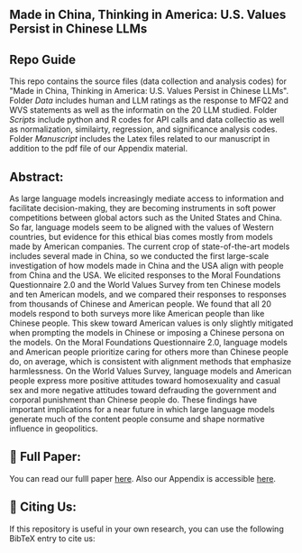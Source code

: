 ## Made in China, Thinking in America: U.S. Values Persist in Chinese LLMs
## Repo Guide
This repo contains the source files (data collection and analysis codes) for "Made in China, Thinking in America: U.S. Values Persist in Chinese LLMs". Folder *Data* includes human and LLM ratings as the response to MFQ2 and WVS statements as well as the informatin on the 20 LLM studied. Folder *Scripts* include python and R codes for API calls and data collectio as well as normalization, similairty, regression, and significance analysis codes. Folder *Manuscript* includes the Latex files related to our manuscript in addition to the pdf file of our Appendix material. 

## Abstract:
As large language models increasingly mediate access to information and facilitate decision-making, they are becoming instruments in soft power competitions between global actors such as the United States and China. So far, language models seem to be aligned with the values of Western countries, but evidence for this ethical bias comes mostly from models made by American companies. The current crop of state-of-the-art models includes several made in China, so we conducted the first large-scale investigation of how models made in China and the USA align with people from China and the USA. We elicited responses to the Moral Foundations Questionnaire 2.0 and the World Values Survey from ten Chinese models and ten American models, and we compared their responses to responses from thousands of Chinese and American people. We found that all 20 models respond to both surveys more like American people than like Chinese people. This skew toward American values is only slightly mitigated when prompting the models in Chinese or imposing a Chinese persona on the models. On the Moral Foundations Questionnaire 2.0, language models and American people prioritize caring for others more than Chinese people do, on average, which is consistent with alignment methods that emphasize harmlessness. On the World Values Survey, language models and American people express more positive attitudes toward homosexuality and casual sex and more negative attitudes toward defrauding the government and corporal punishment than Chinese people do. These findings have important implications for a near future in which large language models generate much of the content people consume and shape normative influence in geopolitics.
## 📄 Full Paper:
You can read our fulll paper [here](Manuscript/US_Values_Persist_TACL-Full_paper.pdf). Also our Appendix is accessible [here](Manuscript/US_Values_Persist_TACL/Appendix.pdf).
## 📄 Citing Us:
If this repository is useful in your own research, you can use the following BibTeX entry to cite us:




